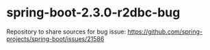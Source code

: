 # spring-boot-2.3.0-r2dbc-bug
Repository to share sources for bug issue: https://github.com/spring-projects/spring-boot/issues/21586
